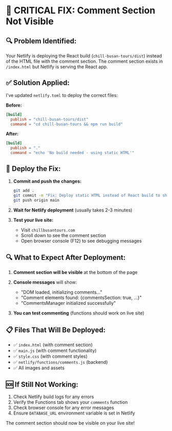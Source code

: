 # 🚨 CRITICAL FIX: Comment Section Not Visible

## 🔍 **Problem Identified:**
Your Netlify is deploying the React build (`chill-busan-tours/dist`) instead of the HTML file with the comment section. The comment section exists in `/index.html` but Netlify is serving the React app.

## ✅ **Solution Applied:**
I've updated `netlify.toml` to deploy the correct files:

**Before:**
```toml
[build]
  publish = "chill-busan-tours/dist"
  command = "cd chill-busan-tours && npm run build"
```

**After:**
```toml
[build]
  publish = "."
  command = "echo 'No build needed - using static HTML'"
```

## 🚀 **Deploy the Fix:**

1. **Commit and push the changes:**
   ```bash
   git add .
   git commit -m "Fix: Deploy static HTML instead of React build to show comment section"
   git push origin main
   ```

2. **Wait for Netlify deployment** (usually takes 2-3 minutes)

3. **Test your live site:**
   - Visit `chillbusantours.com`
   - Scroll down to see the comment section
   - Open browser console (F12) to see debugging messages

## 🔍 **What to Expect After Deployment:**

1. **Comment section will be visible** at the bottom of the page
2. **Console messages** will show:
   - "DOM loaded, initializing comments..."
   - "Comment elements found: {commentsSection: true, ...}"
   - "CommentsManager initialized successfully"

3. **You can test commenting** (functions should work on live site)

## 📋 **Files That Will Be Deployed:**
- ✅ `index.html` (with comment section)
- ✅ `main.js` (with comment functionality)
- ✅ `style.css` (with comment styles)
- ✅ `netlify/functions/comments.js` (backend)
- ✅ All images and assets

## 🆘 **If Still Not Working:**

1. Check Netlify build logs for any errors
2. Verify the Functions tab shows your `comments` function
3. Check browser console for any error messages
4. Ensure `DATABASE_URL` environment variable is set in Netlify

The comment section should now be visible on your live site!
